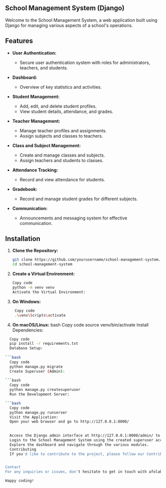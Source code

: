 ## School Management System (Django)

Welcome to the School Management System, a web application built using Django for managing various aspects of a school's operations.
## Features

- **User Authentication:**
  - Secure user authentication system with roles for administrators, teachers, and students.

- **Dashboard:**
  - Overview of key statistics and activities.
- **Student Management:**
  - Add, edit, and delete student profiles.
  - View student details, attendance, and grades.

- **Teacher Management:**
  - Manage teacher profiles and assignments.
  - Assign subjects and classes to teachers.

- **Class and Subject Management:**
  - Create and manage classes and subjects.   
  - Assign teachers and students to classes.

- **Attendance Tracking:**
  - Record and view attendance for students.

- **Gradebook:**
  - Record and manage student grades for different subjects.

- **Communication:**
  - Announcements and messaging system for effective communication.

## Installation

1. **Clone the Repository:**
   ```bash
   git clone https://github.com/yourusername/school-management-system.git
   cd school-management-system

2.  **Create a Virtual Environment:**
    
    ```bash
    Copy code
    python -m venv venv
    Activate the Virtual Environment:

3. **On Windows:**
   ```bash
    Copy code
    .\venv\Scripts\activate
4. **On macOS/Linux:**
    bash
    Copy code
    source venv/bin/activate
    Install Dependencies:
   
  ```bash
    Copy code
    pip install -r requirements.txt
    Database Setup:
    
  ```bash
    Copy code
    python manage.py migrate
    Create Superuser (Admin):
    
  ```bash
    Copy code
    python manage.py createsuperuser
    Run the Development Server:

  ```bash
    Copy code
    python manage.py runserver
    Visit the Application:
    Open your web browser and go to http://127.0.0.1:8000/
    
    
    Access the Django admin interface at http://127.0.0.1:8000/admin/ to manage users, classes, subjects, etc.
    Login to the School Management System using the created superuser account.
    Explore the dashboard and navigate through the various modules.
    Contributing
    If you'd like to contribute to the project, please follow our Contribution Guidelines.

  
  Contact
  For any inquiries or issues, don't hesitate to get in touch with afolabiwale262@gmail.com.
  
  Happy coding!
